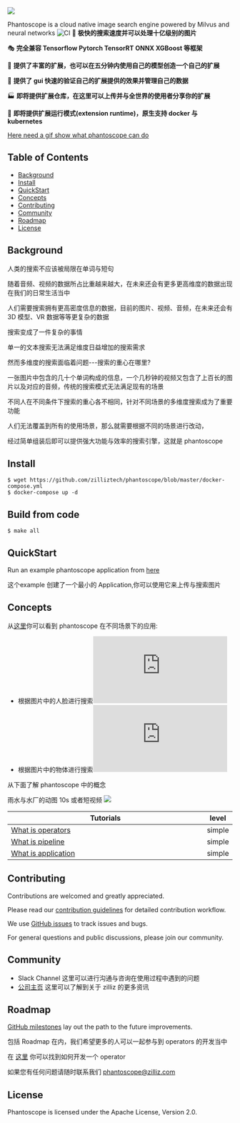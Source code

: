 ![](https://github.com/zilliztech/phantoscope/blob/master/.github/logo-fake.png)

Phantoscope is a cloud native image search engine powered by Milvus and neural networks
![CI](https://github.com/zilliztech/phantoscope/workflows/CI/badge.svg?branch=master)
🚀 **极快的搜索速度并可以处理十亿级别的图片**

🎭 **完全兼容 Tensorflow Pytorch TensorRT ONNX XGBoost 等框架**

📝 **提供了丰富的扩展，也可以在五分钟内使用自己的模型创造一个自己的扩展**

📇 **提供了 gui 快速的验证自己的扩展提供的效果并管理自己的数据**

🏭 **即将提供扩展仓库，在这里可以上传并与全世界的使用者分享你的扩展**

🚢 **即将提供扩展运行模式(extension runtime)，原生支持 docker 与 kubernetes**

[Here need a gif show what phantoscope can do]()
## Table of Contents

 - [Background](https://github.com/zilliztech/phantoscope#Background)
 - [Install](https://github.com/zilliztech/phantoscope#Install)
 - [QuickStart](https://github.com/zilliztech/phantoscope#QuickStart)
 - [Concepts](https://github.com/zilliztech/phantoscope#Concepts)
 - [Contributing](https://github.com/zilliztech/phantoscope#Contributing)
 - [Community](https://github.com/zilliztech/phantoscope#Community)
 - [Roadmap](https://github.com/zilliztech/phantoscope#Roadmap)
 - [License](https://github.com/zilliztech/phantoscope#License)
## Background
人类的搜索不应该被局限在单词与短句

随着音频、视频的数据所占比重越来越大，在未来还会有更多更高维度的数据出现在我们的日常生活当中

人们需要搜索拥有更高密度信息的数据，目前的图片、视频、音频，在未来还会有 3D 模型、VR 数据等等更复杂的数据

搜索变成了一件复杂的事情

单一的文本搜索无法满足维度日益增加的搜索需求

然而多维度的搜索面临着问题---搜索的重心在哪里?

一张图片中包含的几十个单词构成的信息，一个几秒钟的视频又包含了上百长的图片以及对应的音频，传统的搜索模式无法满足现有的场景

不同人在不同条件下搜索的重心各不相同，针对不同场景的多维度搜索成为了重要功能

人们无法覆盖到所有的使用场景，那么就需要根据不同的场景进行改动，

经过简单组装后即可以提供强大功能与效率的搜索引擎，这就是 phantoscope 

## Install

    $ wget https://github.com/zilliztech/phantoscope/blob/master/docker-compose.yml
    $ docker-compose up -d

## Build from code
	
	$ make all
## QuickStart
Run an example phantoscope application from [here](https://github.com/zilliztech/phantoscope/tree/master/docs/quickstart)

这个example 创建了一个最小的 Application,你可以使用它来上传与搜索图片
## Concepts
从[这里](https://github.com/zilliztech/phantoscope/tree/master/docs/examples)你可以看到 phantoscope 在不同场景下的应用:

 - 根据图片中的人脸进行搜索![](https://github.com/zilliztech/phantoscope/blob/master/docs/examples/face.md)
 - 根据图片中的物体进行搜索![](https://github.com/zilliztech/phantoscope/blob/master/docs/examples/object.md)

从下面了解 phantoscope 中的概念

雨水与水厂的动图 10s 或者短视频
![](https://github.com/zilliztech/phantoscope/blob/master/.github/phantoscope-explain.png)

| Tutorials                                                                                              <img width=700/> | level  |
|-------------------------------------------------------------------------------------------------------------------------|--------|
| [What is operators](https://github.com/zilliztech/phantoscope/tree/master/docs/tutorials/operator.md)                    | simple |
| [What is pipeline](https://github.com/zilliztech/phantoscope/tree/master/docs/tutorials/pipeline.md)                     | simple |
| [What is application](https://github.com/zilliztech/phantoscope/tree/master/docs/tutorials/application.md)               | simple |
## Contributing
Contributions are welcomed and greatly appreciated. 

Please read our  [contribution guidelines](https://github.com/zilliztech/phantoscope/blob/master/CONTRIBUTING.md)  for detailed contribution workflow.

We use  [GitHub issues](https://github.com/zilliztech/phantoscope/issues)  to track issues and bugs. 

For general questions and public discussions, please join our community.

## Community

 - Slack Channel 这里可以进行沟通与咨询在使用过程中遇到的问题
 - [公司主页](https://zilliz.com/) 这里可以了解到关于 zilliz 的更多资讯

## Roadmap
[GitHub milestones](https://github.com/zilliztech/phantoscope/milestones) lay out the path to the future improvements.

包括 Roadmap 在内，我们希望更多的人可以一起参与到 operators 的开发当中

在 [这里](https://github.com/ReigenAraka/phantoscope-operators) 你可以找到如何开发一个 operator

如果您有任何问题请随时联系我们 phantoscope@zilliz.com

## License
Phantoscope is licensed under the Apache License, Version 2.0. 

